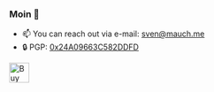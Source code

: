 ### Moin 👋

- 📫 You can reach out via e-mail: sven@mauch.me 
- 🔒 PGP: [0x24A09663C582DDFD](https://mauch.me/pubkey.asc)

<a href='https://ko-fi.com/E1E1MNZXY' target='_blank'><img height='36' style='border:0px;height:36px;' src='https://storage.ko-fi.com/cdn/kofi2.png?v=3' border='0' alt='Buy Me a Coffee at ko-fi.com' /></a>
